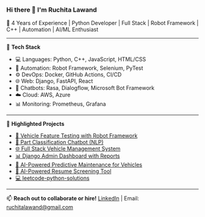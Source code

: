 ### Hi there 👋 I'm Ruchita Lawand

💼 4 Years of Experience | Python Developer | Full Stack | Robot Framework | C++ | Automation | AI/ML Enthusiast

---

🔧 **Tech Stack**
- 💻 Languages: Python, C++, JavaScript, HTML/CSS
- 🧪 Automation: Robot Framework, Selenium, PyTest
- ⚙️ DevOps: Docker, GitHub Actions, CI/CD
- 🌐 Web: Django, FastAPI, React
- 🤖 Chatbots: Rasa, Dialogflow, Microsoft Bot Framework
- ☁️ Cloud: AWS, Azure
- 📊 Monitoring: Prometheus, Grafana

---

📌 **Highlighted Projects**
- [🔧 Vehicle Feature Testing with Robot Framework](https://github.com/ruchitalawand/robot-vehicle-testing)
- [🤖 Part Classification Chatbot (NLP)](https://github.com/ruchitalawand/part-classification-chatbot)
- [🌐 Full Stack Vehicle Management System](https://github.com/ruchitalawand/vehicle-management-system)
- [📊 Django Admin Dashboard with Reports](https://github.com/ruchitalawand/django-admin-dashboard)
- [🤖 AI-Powered Predictive Maintenance for Vehicles](https://github.com/ruchitalawand/AI-Powered-Predictive-Maintenance-for-Vehicles)
- [🤖 AI-Powered Resume Screening Tool](https://github.com/ruchitalawand/AI-Powered-Resume-Screening-Tool)
- [💻 leetcode-python-solutions](https://github.com/ruchitalawand/leetcode-python-solutions)

---

📫 **Reach out to collaborate or hire!**
[LinkedIn](http://linkedin.com/in/ruchita-lawand-1335571b9) | Email: ruchitalawand@gmail.com
